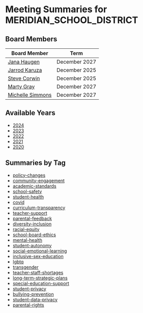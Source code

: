 # Meeting Summaries for MERIDIAN_SCHOOL_DISTRICT

## Board Members

| Board Member       | Term           |
|--------------------|----------------|
| [Jana Haugen](board_member_331.md) | December 2027 |
| [Jarrod Karuza](board_member_332.md) | December 2025 |
| [Steve Corwin](board_member_333.md) | December 2025 |
| [Marty Gray](board_member_334.md) | December 2027 |
| [Michelle Simmons](board_member_335.md) | December 2027 |

## Available Years
- [2024](school_board_66_year_2024.md)
- [2023](school_board_66_year_2023.md)
- [2022](school_board_66_year_2022.md)
- [2021](school_board_66_year_2021.md)
- [2020](school_board_66_year_2020.md)

## Summaries by Tag
- [policy-changes](school_board_66_tag_policy-changes.md)
- [community-engagement](school_board_66_tag_community-engagement.md)
- [academic-standards](school_board_66_tag_academic-standards.md)
- [school-safety](school_board_66_tag_school-safety.md)
- [student-health](school_board_66_tag_student-health.md)
- [covid](school_board_66_tag_covid.md)
- [curriculum-transparency](school_board_66_tag_curriculum-transparency.md)
- [teacher-support](school_board_66_tag_teacher-support.md)
- [parental-feedback](school_board_66_tag_parental-feedback.md)
- [diversity-inclusion](school_board_66_tag_diversity-inclusion.md)
- [racial-equity](school_board_66_tag_racial-equity.md)
- [school-board-ethics](school_board_66_tag_school-board-ethics.md)
- [mental-health](school_board_66_tag_mental-health.md)
- [student-autonomy](school_board_66_tag_student-autonomy.md)
- [social-emotional-learning](school_board_66_tag_social-emotional-learning.md)
- [inclusive-sex-education](school_board_66_tag_inclusive-sex-education.md)
- [lgbtq](school_board_66_tag_lgbtq.md)
- [transgender](school_board_66_tag_transgender.md)
- [teacher-staff-shortages](school_board_66_tag_teacher-staff-shortages.md)
- [long-term-strategic-plans](school_board_66_tag_long-term-strategic-plans.md)
- [special-education-support](school_board_66_tag_special-education-support.md)
- [student-privacy](school_board_66_tag_student-privacy.md)
- [bullying-prevention](school_board_66_tag_bullying-prevention.md)
- [student-data-privacy](school_board_66_tag_student-data-privacy.md)
- [parental-rights](school_board_66_tag_parental-rights.md)
